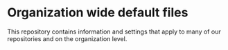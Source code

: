 # Organization wide default files

This repository contains information and settings that apply to many of our repositories and on the organization level.